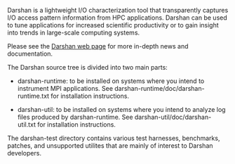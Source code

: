 Darshan is a lightweight I/O characterization tool that transparently
captures I/O access pattern information from HPC applications.
Darshan can be used to tune applications for increased scientific
productivity or to gain insight into trends in large-scale computing
systems.

Please see the 
[Darshan web page](https://www.mcs.anl.gov/research/projects/darshan)
for more in-depth news and documentation.

The Darshan source tree is divided into two main parts:

- darshan-runtime: to be installed on systems where you intend to 
  instrument MPI applications.  See darshan-runtime/doc/darshan-runtime.txt
  for installation instructions.

- darshan-util: to be installed on systems where you intend to analyze
  log files produced by darshan-runtime.  See
  darshan-util/doc/darshan-util.txt for installation instructions.

The darshan-test directory contains various test harnesses, benchmarks,
patches, and unsupported utilites that are mainly of interest to Darshan
developers.
